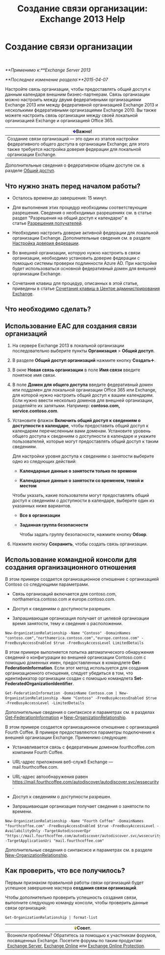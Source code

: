 ﻿---
title: 'Создание связи организации: Exchange 2013 Help'
TOCTitle: Создание связи организации
ms:assetid: 5ea61b96-c8ca-44fc-b8b5-ca4341af36a6
ms:mtpsurl: https://technet.microsoft.com/ru-ru/library/JJ657451(v=EXCHG.150)
ms:contentKeyID: 50488301
ms.date: 04/30/2018
mtps_version: v=EXCHG.150
ms.translationtype: HT
---

# Создание связи организации

 

_**Применимо к:**Exchange Server 2013_

_**Последнее изменение раздела:**2015-04-07_

Настройте связь организации, чтобы предоставлять общий доступ к данным календаря внешним бизнес-партнерам. Связь организации можно настроить между двумя федеративными организациями Exchange 2013 или между федеративной организацией Exchange 2013 и несколькими федеративными организациями Exchange 2010. Вы также можете настроить связь организации между своей локальной организацией Exchange и организацией Office 365.

<table>
<thead>
<tr class="header">
<th><img src="images/Dd876857.important(EXCHG.150).gif" title="Важно" alt="Важно" />Важно!</th>
</tr>
</thead>
<tbody>
<tr class="odd">
<td>Создание связи организаций — это один из этапов настройки федеративного общего доступа в организации Exchange; для этого также требуется настройка доверия федерации для локальной организации Exchange.</td>
</tr>
</tbody>
</table>


Дополнительные сведения о федеративном общем доступе см. в разделе [Общий доступ](sharing-exchange-2013-help.md).

## Что нужно знать перед началом работы?

  - Осталось времени до завершения: 15 минут.

  - Для выполнения этих процедур необходимы соответствующие разрешения. Сведения о необходимых разрешениях см. в статье раздел "Разрешения на общий доступ к календарю" в статье [Разрешения получателей](recipients-permissions-exchange-2013-help.md).

  - Необходимо настроить доверие активной федерации для локальной организации Exchange. Дополнительные сведения см. в разделе [Настройка доверия федерации](configure-a-federation-trust-exchange-2013-help.md).

  - Во внешней организации, которую нужно настроить в связи организации, необходимо установить доверие федерации с помощью системы проверки подлинности Azure AD. При настройке будет использоваться основной федеративный домен для внешней организации Exchange.

  - Сочетания клавиш для процедур, описанных в этой статье, приведены в статье [Сочетания клавиш в Центре администрирования Exchange](keyboard-shortcuts-in-the-exchange-admin-center-exchange-online-protection-help.md).

## Что необходимо сделать?

## Использование EAC для создания связи организаций

1.  На сервере Exchange 2013 в локальной организации последовательно выберите пункты **Организация** \> **Общий доступ**.

2.  В разделе **Общий доступ организаций** нажмите кнопку **Создать**![Значок добавления](images/JJ218640.c1e75329-d6d7-4073-a27d-498590bbb558(EXCHG.150).gif "Значок добавления").

3.  В окне **Новая связь организации** в поле **Имя связи** введите понятное имя связи.

4.  В поле **Домен для общего доступа** введите федеративный домен или поддомен для локальной организации Office 365 или Exchange, для которой нужно настроить общий доступ к вашим календарям. Если нужно ввести несколько доменов для внешней организации, разделяйте их запятыми. Например: **contoso.com, service.contoso.com**.

5.  Установите флажок **Включить общий доступ к сведениям о доступности в календаре**, чтобы предоставить общий доступ к календарям перечисленным вами доменам. Установите уровень общего доступа к сведениям о доступности в календаре и укажите пользователей, которые могут предоставлять общий доступ к таким сведениям.
    
    Для настройки уровня доступа к сведениям о занятости выберите одно из следующих действий:
    
      - **Календарные данные о занятости только по времени**
    
      - **Календарные данные о занятости со временем, темой и местом**
    
    Чтобы указать, какие пользователи могут предоставлять общий доступ к сведениям о доступности в календаре, выберите один из указанных ниже вариантов.
    
      - **Все в организации**
    
      - **Заданная группа безопасности**
        
        Чтобы задать группу безопасности, нажмите кнопку **Обзор**.

6.  Нажмите кнопку **Сохранить**, чтобы создать связь организации.

## Использование командной консоли для создания организационного отношения

В этом примере создается организационное отношение с организацией Contoso со следующими параметрами.

  - Связь организаций включается для contoso.com, northamerica.contoso.com и europe.contoso.com.

  - Доступ к сведениям о доступности разрешен.

  - Запрашивающая организация получает от целевой организации время занятости, тему и сведения о расположении.

<!-- end list -->

    New-OrganizationRelationship -Name "Contoso" -DomainNames "contoso.com","northamerica.contoso.com","europe.contoso.com" -FreeBusyAccessEnabled $true -FreeBusyAccessLevel LimitedDetails

В этом примере выполняется попытка автоматического обнаружения сведений о конфигурации во внешней организации Contoso.com с помощью доменных имен, предоставленных в командлете **Get-FederationInformation**. Если этот метод используется для создания организационного отношения, следует убедиться в том, что идентификатор организации создан с помощью командлета **Set-FederatedOrganizationIdentifier**.

    Get-FederationInformation -DomainName Contoso.com | New-OrganizationRelationship -Name "Contoso" -FreeBusyAccessEnabled $true -FreeBusyAccessLevel -LimitedDetails

Дополнительные сведения о синтаксисе и параметрах см. в разделах [Get-FederationInformation](https://technet.microsoft.com/ru-ru/library/dd351221\(v=exchg.150\)) и [New-OrganizationRelationship](https://technet.microsoft.com/ru-ru/library/ee332357\(v=exchg.150\)).

В этом примере создается организационное отношение с организацией Fourth Coffee. В примере предоставляются параметры подключения к внешней организации Exchange. Применимо следующее:

  - Устанавливается связь с федеративным доменом fourthcoffee.com компании Fourth Coffee.

  - URL-адрес приложения веб-служб Exchange — mail.fourthcoffee.com.

  - URL-адрес автообнаружения равен https://mail.fourthcoffee.com/autodiscover/autodiscover.svc/wssecurity.

  - Доступ к сведениям о доступности разрешен.

  - Запрашивающая организация получает сведения о занятости по времени.

<!-- end list -->

    New-OrganizationRelationship -Name "Fourth Coffee" -DomainNames "fourthcoffee.com" -FreeBusyAccessEnabled $true -FreeBusyAccessLevel -AvailabilityOnly -TargetAutodiscoverEpr "https://mail.fourthcoffee.com/autodiscover/autodiscover.svc/wssecurity" -TargetApplicationUri "mail.fourthcoffee.com"

Дополнительные сведения о синтаксисе и параметрах см. в разделе [New-OrganizationRelationship](https://technet.microsoft.com/ru-ru/library/ee332357\(v=exchg.150\)).

## Как проверить, что все получилось?

Первым признаком правильной работы связи организаций будет успешное завершение мастера **создания связи организаций**.

Чтобы дополнительно проверить успешность создания связи, выполните следующую команду консоли, чтобы проверить данные связи организаций:

    Get-OrganizationRelationship | format-list

<table>
<thead>
<tr class="header">
<th><img src="images/Bb124558.tip(EXCHG.150).gif" title="Совет" alt="Совет" />Совет.</th>
</tr>
</thead>
<tbody>
<tr class="odd">
<td>Возникли проблемы? Обратитесь за помощью к участникам форумов, посвященных Exchange. Посетите форумы по таким продуктам: <a href="https://go.microsoft.com/fwlink/p/?linkid=60612">Exchange Server</a>, <a href="https://go.microsoft.com/fwlink/p/?linkid=267542">Exchange Online</a> или <a href="https://go.microsoft.com/fwlink/p/?linkid=285351">Exchange Online Protection</a>.</td>
</tr>
</tbody>
</table>

